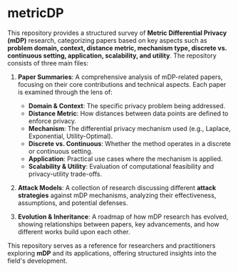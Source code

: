 # metricDP

This repository provides a structured survey of **Metric Differential Privacy (mDP)** research, categorizing papers based on key aspects such as **problem domain, context, distance metric, mechanism type, discrete vs. continuous setting, application, scalability, and utility**. The repository consists of three main files:  

1. **Paper Summaries**: A comprehensive analysis of mDP-related papers, focusing on their core contributions and technical aspects. Each paper is examined through the lens of:  
   - **Domain & Context**: The specific privacy problem being addressed.  
   - **Distance Metric**: How distances between data points are defined to enforce privacy.  
   - **Mechanism**: The differential privacy mechanism used (e.g., Laplace, Exponential, Utility-Optimal).  
   - **Discrete vs. Continuous**: Whether the method operates in a discrete or continuous setting.  
   - **Application**: Practical use cases where the mechanism is applied.  
   - **Scalability & Utility**: Evaluation of computational feasibility and privacy-utility trade-offs.  

2. **Attack Models**: A collection of research discussing different **attack strategies** against mDP mechanisms, analyzing their effectiveness, assumptions, and potential defenses.  

3. **Evolution & Inheritance**: A roadmap of how mDP research has evolved, showing relationships between papers, key advancements, and how different works build upon each other.  

This repository serves as a reference for researchers and practitioners exploring **mDP** and its applications, offering structured insights into the field's development.  
